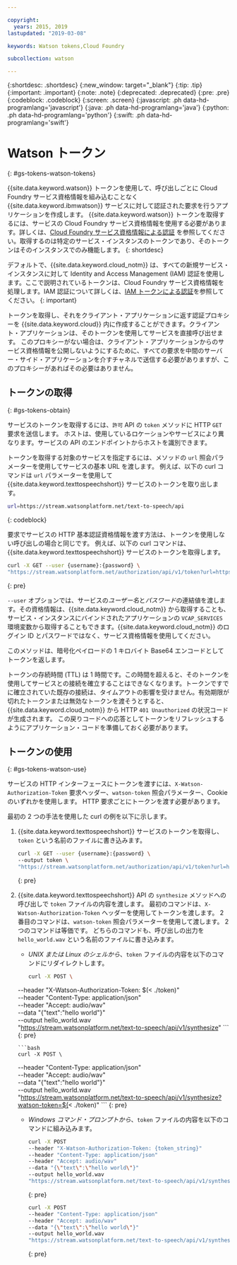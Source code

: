 ```yaml
---

copyright:
  years: 2015, 2019
lastupdated: "2019-03-08"

keywords: Watson tokens,Cloud Foundry

subcollection: watson

---
```


{:shortdesc: .shortdesc}
{:new_window: target="_blank"}
{:tip: .tip}
{:important: .important}
{:note: .note}
{:deprecated: .deprecated}
{:pre: .pre}
{:codeblock: .codeblock}
{:screen: .screen}
{:javascript: .ph data-hd-programlang='javascript'}
{:java: .ph data-hd-programlang='java'}
{:python: .ph data-hd-programlang='python'}
{:swift: .ph data-hd-programlang='swift'}

# Watson トークン
{: #gs-tokens-watson-tokens}

{{site.data.keyword.watson}} トークンを使用して、呼び出しごとに Cloud Foundry サービス資格情報を組み込むことなく {{site.data.keyword.ibmwatson}} サービスに対して認証された要求を行うアプリケーションを作成します。
{{site.data.keyword.watson}} トークンを取得するには、サービスの Cloud Foundry サービス資格情報を使用する必要があります。詳しくは、[Cloud Foundry サービス資格情報による認証](/docs/services/watson?topic=watson-creating-credentials) を参照してください。取得するのは特定のサービス・インスタンスのトークンであり、そのトークンはそのインスタンスでのみ機能します。
{: shortdesc}

デフォルトで、{{site.data.keyword.cloud_notm}} は、すべての新規サービス・インスタンスに対して Identity and Access Management (IAM) 認証を使用します。ここで説明されているトークンは、Cloud Foundry サービス資格情報を処理します。IAM 認証について詳しくは、[IAM トークンによる認証](/docs/services/watson?topic=watson-iam#iam)を参照してください。
{: important}

トークンを取得し、それをクライアント・アプリケーションに返す認証プロキシーを {{site.data.keyword.cloud}} 内に作成することができます。クライアント・アプリケーションは、そのトークンを使用してサービスを直接呼び出せます。 このプロキシーがない場合は、クライアント・アプリケーションからのサービス資格情報を公開しないようにするために、すべての要求を中間のサーバー・サイド・アプリケーションを介すチャネルで送信する必要がありますが、このプロキシーがあればその必要はありません。

## トークンの取得
{: #gs-tokens-obtain}

サービスのトークンを取得するには、`許可` API の `token` メソッドに HTTP `GET` 要求を送信します。 ホストは、使用しているロケーションやサービスにより異なります。サービスの API のエンドポイントからホストを識別できます。

トークンを取得する対象のサービスを指定するには、メソッドの `url` 照会パラメーターを使用してサービスの基本 URL を渡します。 例えば、以下の curl コマンドは `url` パラメーターを使用して {{site.data.keyword.texttospeechshort}} サービスのトークンを取り出します。

```bash
url=https://stream.watsonplatform.net/text-to-speech/api
```
{: codeblock}

要求でサービスの HTTP 基本認証資格情報を渡す方法は、トークンを使用しない呼び出しの場合と同じです。 例えば、以下の curl コマンドは、{{site.data.keyword.texttospeechshort}} サービスのトークンを取得します。

```bash
curl -X GET --user {username}:{password} \
"https://stream.watsonplatform.net/authorization/api/v1/token?url=https://stream.watsonplatform.net/text-to-speech/api"
```
{: pre}

`--user` オプションでは、サービスの*ユーザー名*と*パスワード*の連結値を渡します。その資格情報は、{{site.data.keyword.cloud_notm}} から取得することも、サービス・インスタンスにバインドされたアプリケーションの `VCAP_SERVICES` 環境変数から取得することもできます。{{site.data.keyword.cloud_notm}} のログイン ID とパスワードではなく、サービス資格情報を使用してください。

このメソッドは、暗号化ペイロードの 1 キロバイト Base64 エンコードとしてトークンを返します。

トークンの存続時間 (TTL) は 1 時間です。この時間を超えると、そのトークンを使用してサービスとの接続を確立することはできなくなります。トークンですでに確立されていた既存の接続は、タイムアウトの影響を受けません。有効期限が切れたトークンまたは無効なトークンを渡そうとすると、{{site.data.keyword.cloud_notm}} から HTTP `401 Unauthorized` の状況コードが生成されます。 この戻りコードへの応答としてトークンをリフレッシュするようにアプリケーション・コードを準備しておく必要があります。

## トークンの使用
{: #gs-tokens-watson-use}

サービスの HTTP インターフェースにトークンを渡すには、`X-Watson-Authorization-Token` 要求ヘッダー、`watson-token` 照会パラメーター、Cookie のいずれかを使用します。 HTTP 要求ごとにトークンを渡す必要があります。

最初の 2 つの手法を使用した curl の例を以下に示します。

1.  {{site.data.keyword.texttospeechshort}} サービスのトークンを取得し、`token` という名前のファイルに書き込みます。

    ```bash
    curl -X GET --user {username}:{password} \
    --output token \
    "https://stream.watsonplatform.net/authorization/api/v1/token?url=https://stream.watsonplatform.net/text-to-speech/api"
    ```
    {: pre}

1.  {{site.data.keyword.texttospeechshort}} API の `synthesize` メソッドへの呼び出しで `token` ファイルの内容を渡します。 最初のコマンドは、`X-Watson-Authorization-Token` ヘッダーを使用してトークンを渡します。 2 番目のコマンドは、`watson-token` 照会パラメーターを使用して渡します。 2 つのコマンドは等価です。 どちらのコマンドも、呼び出しの出力を `hello_world.wav` という名前のファイルに書き込みます。

    -   *UNIX または Linux のシェルから*、`token` ファイルの内容を以下のコマンドにリダイレクトします。

        ```bash
        curl -X POST \
      --header "X-Watson-Authorization-Token: $(< ./token)" \
      --header "Content-Type: application/json" \
      --header "Accept: audio/wav" \
      --data "{\"text\":\"hello world\"}" \
      --output hello_world.wav \
      "https://stream.watsonplatform.net/text-to-speech/api/v1/synthesize"
        ```
        {: pre}

        ```bash
        curl -X POST \
      --header "Content-Type: application/json" \
      --header "Accept: audio/wav" \
      --data "{\"text\":\"hello world\"}" \
      --output hello_world.wav \
      "https://stream.watsonplatform.net/text-to-speech/api/v1/synthesize?watson-token=$(< ./token)"
        ```
        {: pre}

    -   *Windows コマンド・プロンプトから*、`token` ファイルの内容を以下のコマンドに組み込みます。

        ```bash
        curl -X POST
        --header "X-Watson-Authorization-Token: {token_string}"
        --header "Content-Type: application/json"
        --header "Accept: audio/wav"
        --data "{\"text\":\"hello world\"}"
        --output hello_world.wav
        "https://stream.watsonplatform.net/text-to-speech/api/v1/synthesize"
        ```
        {: pre}

        ```bash
        curl -X POST
        --header "Content-Type: application/json"
        --header "Accept: audio/wav"
        --data "{\"text\":\"hello world\"}"
        --output hello_world.wav
        "https://stream.watsonplatform.net/text-to-speech/api/v1/synthesize?watson-token={token_string}"
        ```
        {: pre}

